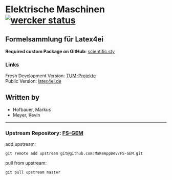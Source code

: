 # Elektrische Maschinen [![wercker status](https://app.wercker.com/status/bebc939826ae81f4be52cb77cd2194a9/s "wercker status")](https://app.wercker.com/project/bykey/bebc939826ae81f4be52cb77cd2194a9)
## Formelsammlung für Latex4ei
**Required custom Package on GitHub:** [scientific.sty](https://github.com/latex4ei/latex4ei-packages)

### Links

Fresh Development Version: [TUM-Projekte](https://makeappdev.github.io/TUM-Projekte/)  
Public Version: [latex4ei.de](http://latex4ei.de)  

## Written by
- Hofbauer, Markus
- Meyer, Kevin

--------------------------------------

### Upstream Repository: [FS-GEM](https://github.com/MaKeAppDev/FS-GEM)

add upstream:

    git remote add upstream git@github.com:MaKeAppDev/FS-GEM.git

pull from upstream:

    git pull upstream master
